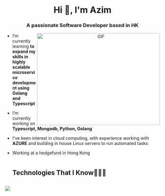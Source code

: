 <h1 align="center">Hi 👋, I'm Azim</h1>
<h3 align="center">A passionate Software Developer based in HK</h3>

<!-- <p align="left"> <img src="https://komarev.com/ghpvc/?username=mcazim98&label=Profile%20views&color=0e75b6&style=flat" alt="100rabhcsmc" /> </p> -->
<a target="_blank" align="center">
  <img align="right" top="500" height="300" width="400" alt="GIF" src="https://media.giphy.com/media/13HgwGsXF0aiGY/giphy.gif">
</a>
<!--Intro start-->

- I’m currently learning **to expand my skills in highly scalable microservice development using Golang and Typescript**
- I’m currently working on **Typescript, Mongodb, Python, Golang**
- I've keen interest in cloud computing, with experience working with **AZURE** and building in house Linux servers to run automated tasks

- Working at a hedgefund in Hong Kong 
<!--Intro end-->

<div id="user-content-toc">
  <ul align="left">
    <summary><h2 style="display: inline-block">Technologies That I Know👨🏻‍💻</h2></summary>
  </ul>
</div>
<!--tech stack icons-->
<p></p>
<div>
<p align="left">
  <a href="https://skillicons.dev">
    <img src="https://skillicons.dev/icons?i=git,golang,python,ts,aws,c,cpp,docker,github,html,java,js,linux,mongodb,mysql,nextjs,nestjs,nodejs,react&perline=8" />
  </a>
</p>
</div>
